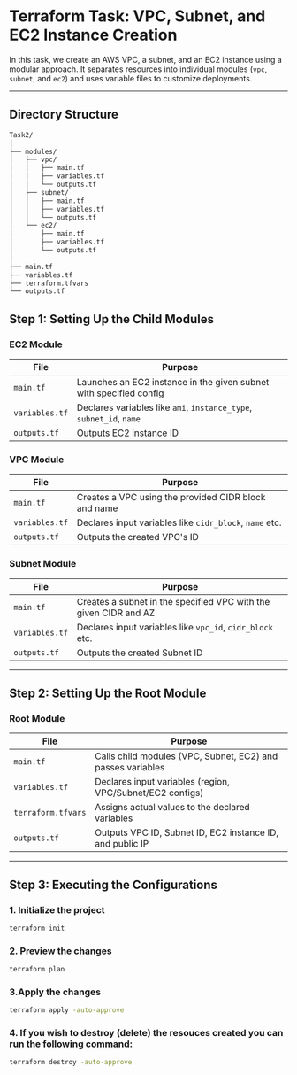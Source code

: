 # Terraform Task: VPC, Subnet, and EC2 Instance Creation

In this task, we create an AWS VPC, a subnet, and an EC2 instance using a modular approach. It separates resources into individual modules (`vpc`, `subnet`, and `ec2`) and uses variable files to customize deployments.

---

## Directory Structure


```bash
Task2/
│
├── modules/
│   ├── vpc/
│   │   ├── main.tf
│   │   ├── variables.tf
│   │   └── outputs.tf
│   ├── subnet/
│   │   ├── main.tf
│   │   ├── variables.tf
│   │   └── outputs.tf
│   └── ec2/
│       ├── main.tf
│       ├── variables.tf
│       └── outputs.tf
│
├── main.tf
├── variables.tf
├── terraform.tfvars
└── outputs.tf
```

## Step 1: Setting Up the Child Modules
###  EC2 Module

| File                 | Purpose                                                                 |
|----------------------|-------------------------------------------------------------------------|
| `main.tf`            | Launches an EC2 instance in the given subnet with specified config      |
| `variables.tf`       | Declares variables like `ami`, `instance_type`, `subnet_id`, `name`     |
| `outputs.tf`         | Outputs EC2 instance ID                                                 |


###  VPC Module


| File                 | Purpose                                                                 |
|----------------------|-------------------------------------------------------------------------|
| `main.tf`            | Creates a VPC using the provided CIDR block and name                    |
| `variables.tf`       | Declares input variables like `cidr_block`, `name` etc.                 |
| `outputs.tf`         | Outputs the created VPC's ID                                            |

###  Subnet Module

| File                 | Purpose                                                                           |
|----------------------|-----------------------------------------------------------------------------------|
| `main.tf`            | Creates a subnet in the specified VPC with the given CIDR and AZ                  |
| `variables.tf`       | Declares input variables like `vpc_id`, `cidr_block` etc.                         |
| `outputs.tf`         | Outputs the created Subnet ID                                                     |
-------------------------------------------------------------------------------------------------------------
## Step 2: Setting Up the Root Module
###  Root Module

| File               | Purpose                                                                 |
|--------------------|-------------------------------------------------------------------------|
| `main.tf`          | Calls child modules (VPC, Subnet, EC2) and passes variables             |
| `variables.tf`     | Declares input variables (region, VPC/Subnet/EC2 configs)               |
| `terraform.tfvars` | Assigns actual values to the declared variables                         |
| `outputs.tf`       | Outputs VPC ID, Subnet ID, EC2 instance ID, and public IP               |
-----------------------------------------------------------------------------------------------------------
## Step 3: Executing the Configurations 


### 1. Initialize the project
```bash
terraform init
```

### 2. Preview the changes
```bash
terraform plan
```

### 3.Apply the changes
```bash
terraform apply -auto-approve
```

### 4. If you wish to destroy (delete) the resouces created you can run the following command:
```bash
terraform destroy -auto-approve
```

